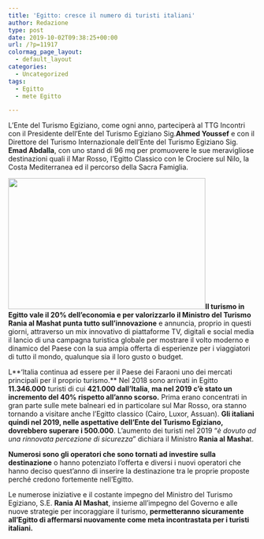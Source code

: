 ```yaml
---
title: 'Egitto: cresce il numero di turisti italiani'
author: Redazione
type: post
date: 2019-10-02T09:38:25+00:00
url: /?p=11917
colormag_page_layout:
  - default_layout
categories:
  - Uncategorized
tags:
  - Egitto
  - mete Egitto

---
```

L’Ente del Turismo Egiziano, come ogni anno, parteciperà al TTG Incontri con il Presidente dell’Ente del Turismo Egiziano Sig.**Ahmed Youssef** e con il Direttore del Turismo Internazionale dell’Ente del Turismo Egiziano Sig. **Emad Abdalla**, con uno stand di 96 mq per promuovere le sue meravigliose destinazioni quali il Mar Rosso, l’Egitto Classico con le Crociere sul Nilo, la Costa Mediterranea ed il percorso della Sacra Famiglia.

**<img decoding="async" loading="lazy" class="alignleft wp-image-11918" src="https://progressonline.it/wp-content/uploads/2019/10/sphinx-1175828_1280-300x199.jpg" alt="" width="400" height="266" />Il turismo in Egitto vale il 20% dell’economia e per valorizzarlo il Ministro del Turismo Rania al Mashat punta tutto sull’innovazione** e annuncia, proprio in questi giorni, attraverso un mix innovativo di piattaforme TV, digitali e social media il lancio di una campagna turistica globale per mostrare il volto moderno e dinamico del Paese con la sua ampia offerta di esperienze per i viaggiatori di tutto il mondo, qualunque sia il loro gusto o budget.

L**&#8216;Italia continua ad essere per il Paese dei Faraoni uno dei mercati principali per il proprio turismo.** Nel 2018 sono arrivati in Egitto **11.346.000** turisti di cui **421.000 dall’Italia**, **ma nel 2019 c’è stato un incremento del 40% rispetto all’anno scorso.** Prima erano concentrati in gran parte sulle mete balneari ed in particolare sul Mar Rosso, ora stanno tornando a visitare anche l’Egitto classico (Cairo, Luxor, Assuan). **Gli italiani quindi nel 2019, nelle aspettative dell’Ente del Turismo Egiziano, dovrebbero superare i 500.000**. L’aumento dei turisti nel 2019 &#8220;_è dovuto ad una rinnovata percezione di sicurezza_” dichiara il Ministro **Rania al Masha**t.

**Numerosi sono gli operatori che sono tornati ad investire sulla destinazione** o hanno potenziato l’offerta e diversi i nuovi operatori che hanno deciso quest’anno di inserire la destinazione tra le proprie proposte perché credono fortemente nell’Egitto.

Le numerose iniziative e il costante impegno del Ministro del Turismo Egiziano, S.E. **Rania Al Mashat**, insieme all’impegno del Governo e alle nuove strategie per incoraggiare il turismo, **permetteranno sicuramente all’Egitto di affermarsi nuovamente come meta incontrastata per i turisti italiani.**